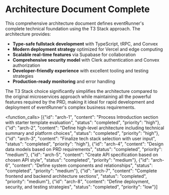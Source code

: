 # Architecture Document Complete

This comprehensive architecture document defines eventRunner's complete technical foundation using the T3 Stack approach. The architecture provides:

- **Type-safe fullstack development** with TypeScript, tRPC, and Convex
- **Modern deployment strategy** optimized for Vercel and edge computing
- **Scalable real-time features** via Supabase for collaboration
- **Comprehensive security model** with Clerk authentication and Convex authorization
- **Developer-friendly experience** with excellent tooling and testing strategies
- **Production-ready monitoring** and error handling

The T3 Stack choice significantly simplifies the architecture compared to the original microservices approach while maintaining all the powerful features required by the PRD, making it ideal for rapid development and deployment of eventRunner's complex business requirements.

<function_calls>
<invoke name="TodoWrite">
<parameter name="todos">[{"id": "arch-1", "content": "Process Introduction section with starter template evaluation", "status": "completed", "priority": "high"}, {"id": "arch-2", "content": "Define high-level architecture including technical summary and platform choices", "status": "completed", "priority": "high"}, {"id": "arch-3", "content": "Finalize tech stack selection with user input", "status": "completed", "priority": "high"}, {"id": "arch-4", "content": "Design data models based on PRD requirements", "status": "completed", "priority": "medium"}, {"id": "arch-5", "content": "Create API specification based on chosen API style", "status": "completed", "priority": "medium"}, {"id": "arch-6", "content": "Define system components and relationships", "status": "completed", "priority": "medium"}, {"id": "arch-7", "content": "Complete frontend and backend architecture sections", "status": "completed", "priority": "medium"}, {"id": "arch-8", "content": "Define deployment, security, and testing strategies", "status": "completed", "priority": "low"}]